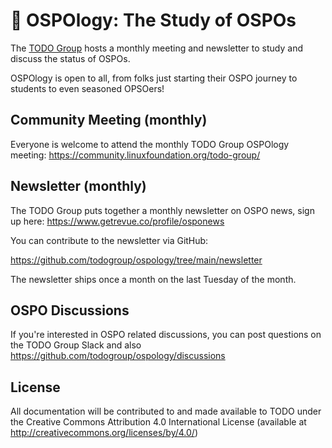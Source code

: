 # 📖 OSPOlogy: The Study of OSPOs

The [TODO Group](https://todogroup.org) hosts a monthly meeting and newsletter to study and discuss the status of OSPOs.

OSPOlogy is open to all, from folks just starting their OSPO journey to students to even seasoned OPSOers!

## Community Meeting (monthly)

Everyone is welcome to attend the monthly TODO Group OSPOlogy meeting: https://community.linuxfoundation.org/todo-group/

## Newsletter (monthly)

The TODO Group puts together a monthly newsletter on OSPO news, sign up here: https://www.getrevue.co/profile/osponews

You can contribute to the newsletter via GitHub:

https://github.com/todogroup/ospology/tree/main/newsletter

The newsletter ships once a month on the last Tuesday of the month.

## OSPO Discussions

If you're interested in OSPO related discussions, you can post questions on the TODO Group Slack and also https://github.com/todogroup/ospology/discussions

## License

All documentation will be contributed to and made available to TODO under the Creative Commons Attribution 4.0 International License (available at http://creativecommons.org/licenses/by/4.0/)
